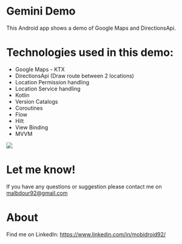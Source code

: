 # Gemini Demo

This Android app shows a demo of Google Maps and DirectionsApi.

# Technologies used in this demo:
* Google Maps - KTX
* DirectionsApi (Draw route between 2 locations)
* Location Permission handling
* Location Service handling
* Kotlin
* Version Catalogs
* Coroutines
* Flow
* Hilt
* View Binding
* MVVM

![](google_maps_demo.gif)

# Let me know!
If you have any questions or suggestion please contact me on malbdour92@gmail.com

# About
Find me on LinkedIn: https://www.linkedin.com/in/mobidroid92/